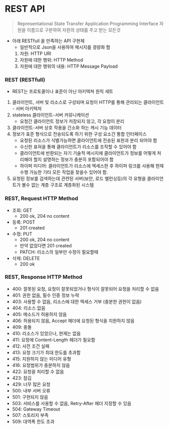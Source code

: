 # REST API
> Representational State Transfer Application Programming Interface
> 자원을 이름으로 구분하여 자원의 상태를 주고 받는 모든것

* 아래 RESTfull 을 만족하는 API 구현체
  * 일반적으로 Json을 사용하여 메시지를 경량화 함
  1. 자원: HTTP URI
  2. 자원에 대한 행위: HTTP Method
  3. 자원에 대한 행위의 내용: HTTP Message Payload

### REST (RESTfull)
* REST는 프로토콜이나 표준이 아닌 아키텍쳐 원칙 세트
1. 클라이언트, 서버 및 리소스로 구성되며 요청이 HTTP를 통해 관리되는 클라이언트 - 서버 아키텍처
2. stateless 클라이언트-서버 커뮤니케이션
   * 요청간 클라이언트 정보가 저장되지 않고, 각 요청이 분리
3. 클라이언트-서버 상호 작용을 간소화 하는 캐시 기능 데이터
4. 정보가 표준 형식으로 전송되도록 하기 위한 구성 요소간 통합 인터페이스
   * 요청된 리소스가 식별가능하면 클라이언트에 전송된 표현과 분리 되어야 함
   * 수신한 표혀을 통해 클라이언트가 리소스를 조작할 수 있어야 함
   * 클라이언트에 반환되는 자기 기술적 메시지에 클라이언트가 정보를 어떻게 처리해야 할지 설명하는 정보가 충분히 포함되어야 함
   * 하이퍼 미디어: 클라이언트가 리소스에 엑세스한 후 하이퍼 링크를 사용해 현재 수행 가능한 기타 모든 작업을 찾을수 있어야 함.
5. 요청된 정보를 검색하는데 관련된 서버(보안, 로드 밸런싱등)의 각 유형을 클라이언트가 볼수 없는 계층 구조로 계층화된 시스템


### REST, Request HTTP Method
* 조회: GET
  * 200 ok, 204 no content
* 등록: POST
  * 201 created
* 수정: PUT
  * 200 ok, 204 no content
  * 만약 없었다면 201 created
  * PATCH: 리소스의 일부만 수정이 필요할때
* 삭제: DELETE
  * 200 ok

### REST, Response HTTP Method
* 400: 잘못된 요청, 요청이 잘못되었거나 형식이 잘못되어 요청을 처리할 수 없음
* 401: 권한 없음, 필수 인증 정보 누락
* 403: 사용할 수 없음, 리소스에 대한 엑세스 거부 (충분한 권한이 없음)
* 404: 리소스 없음
* 405: 메소드가 허용하지 않음
* 406: 허용되지 않음, Accept 헤더에 요청된 형식을 지원하지 않음
* 409: 충돌
* 410: 리소스가 있었으나, 현재는 없음
* 411: 요청에 Content-Length 헤더가 필요함
* 412: 사전 조건 실패
* 413: 요청 크기가 최대 한도를 초과함
* 415: 지원하지 않는 미디어 유형
* 416: 요청범위가 충분하지 않음
* 422: 요청을 처리할 수 없음
* 423: 잠김
* 429: 너무 많은 요청
* 500: 내부 서버 오류
* 501: 구현되지 않음
* 503: 서비스를 사용할 수 없음, Retry-After 헤더 지정할 수 있음
* 504: Gateway Timeout
* 507: 스토리지 부족
* 509: 대역폭 한도 초과